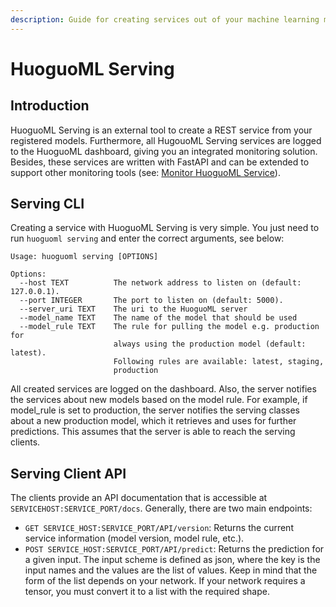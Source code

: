 ```yaml
---
description: Guide for creating services out of your machine learning models
---
```


# HuoguoML Serving

## Introduction

HuoguoML Serving is an external tool to create a REST service from your registered models. Furthermore, all HugouoML Serving services are logged to the HuoguoML dashboard, giving you an integrated monitoring solution. Besides, these services are written with FastAPI and can be extended to support other monitoring tools \(see: [Monitor HuoguoML Service](monitor-huoguoml-serving-service.md)\).

## Serving CLI

Creating a service with HuoguoML Serving is very simple. You just need to run `huoguoml serving` and enter the correct arguments, see below:

```text
Usage: huoguoml serving [OPTIONS]

Options:
  --host TEXT          The network address to listen on (default: 127.0.0.1).
  --port INTEGER       The port to listen on (default: 5000).
  --server_uri TEXT    The uri to the HuoguoML server
  --model_name TEXT    The name of the model that should be used
  --model_rule TEXT    The rule for pulling the model e.g. production for
                       always using the production model (default: latest).
                       Following rules are available: latest, staging,
                       production
```

All created services are logged on the dashboard. Also, the server notifies the services about new models based on the model rule. For example, if model\_rule is set to production, the server notifies the serving classes about a new production model, which it retrieves and uses for further predictions. This assumes that the server is able to reach the serving clients.

## Serving Client API

The clients provide an API documentation that is accessible at `SERVICEHOST:SERVICE_PORT/docs`. Generally, there are two main endpoints:

* `GET SERVICE_HOST:SERVICE_PORT/API/version`: Returns the current service information \(model version, model rule, etc.\).
* `POST SERVICE_HOST:SERVICE_PORT/API/predict`: Returns the prediction for a given input. The input scheme is defined as json, where the key is the input names and the values are the list of values. Keep in mind that the form of the list depends on your network. If your network requires a tensor, you must convert it to a list with the required shape.





